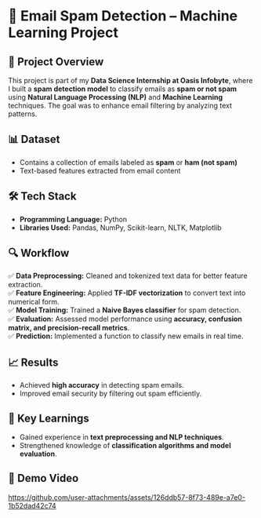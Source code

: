 # 📧 Email Spam Detection – Machine Learning Project  

## 📌 Project Overview  
This project is part of my **Data Science Internship at Oasis Infobyte**, where I built a **spam detection model** to classify emails as **spam or not spam** using **Natural Language Processing (NLP)** and **Machine Learning** techniques. The goal was to enhance email filtering by analyzing text patterns.  

## 📊 Dataset  
- Contains a collection of emails labeled as **spam** or **ham (not spam)**  
- Text-based features extracted from email content  

## 🛠️ Tech Stack  
- **Programming Language:** Python  
- **Libraries Used:** Pandas, NumPy, Scikit-learn, NLTK, Matplotlib  

## 🔍 Workflow  
✅ **Data Preprocessing:** Cleaned and tokenized text data for better feature extraction.  
✅ **Feature Engineering:** Applied **TF-IDF vectorization** to convert text into numerical form.  
✅ **Model Training:** Trained a **Naive Bayes classifier** for spam detection.  
✅ **Evaluation:** Assessed model performance using **accuracy, confusion matrix, and precision-recall metrics**.  
✅ **Prediction:** Implemented a function to classify new emails in real time.  

## 📈 Results  
- Achieved **high accuracy** in detecting spam emails.  
- Improved email security by filtering out spam efficiently.  

## 🚀 Key Learnings  
- Gained experience in **text preprocessing and NLP techniques**.  
- Strengthened knowledge of **classification algorithms and model evaluation**.  

## 🎥 Demo Video  

https://github.com/user-attachments/assets/126ddb57-8f73-489e-a7e0-1b52dad42c74


